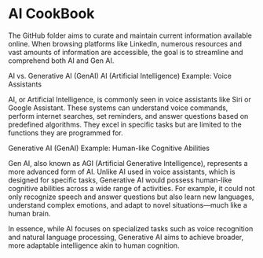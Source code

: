 # AI CookBook

The GitHub folder aims to curate and maintain current information available online. When browsing platforms like LinkedIn, numerous resources and vast amounts of information are accessible, the goal is to streamline and comprehend both AI and Gen AI.




AI vs. Generative AI (GenAI)
AI (Artificial Intelligence)
Example: Voice Assistants

AI, or Artificial Intelligence, is commonly seen in voice assistants like Siri or Google Assistant. These systems can understand voice commands, perform internet searches, set reminders, and answer questions based on predefined algorithms. They excel in specific tasks but are limited to the functions they are programmed for.

Generative AI (GenAI)
Example: Human-like Cognitive Abilities

Gen AI, also known as AGI (Artificial Generative Intelligence), represents a more advanced form of AI. Unlike AI used in voice assistants, which is designed for specific tasks, Generative AI would possess human-like cognitive abilities across a wide range of activities. For example, it could not only recognize speech and answer questions but also learn new languages, understand complex emotions, and adapt to novel situations—much like a human brain.

In essence, while AI focuses on specialized tasks such as voice recognition and natural language processing, Generative AI aims to achieve broader, more adaptable intelligence akin to human cognition.
